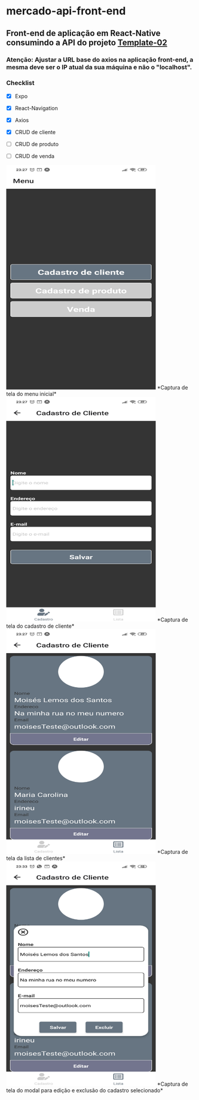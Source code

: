 # mercado-api-front-end

## Front-end de aplicação em React-Native consumindo a API do projeto [Template-02](https://github.com/MoisesLemos-code/Template-02-API-REST-Nodejs)
### Atenção: Ajustar a URL base do axios na aplicação front-end, a mesma deve ser o IP atual da sua máquina e não o "localhost".

### Checklist
- [x] Expo
- [x] React-Navigation
- [x] Axios
- [x] CRUD de cliente
- [ ] CRUD de produto
- [ ] CRUD de venda



<img src="/images/Menu.jpg" width="400" height="600" />
*Captura de tela do menu inicial*

<img src="/images/Cliente.jpg" width="400" height="600" />
*Captura de tela do cadastro de cliente*

<img src="/images/Cliente_lista.jpg" width="400" height="600" />
*Captura de tela da lista de clientes*

<img src="/images/Cliente_lista_modal.jpg" width="400" height="600" />
*Captura de tela do modal para edição e exclusão do cadastro selecionado*
